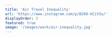 ```yaml
---
title: 'Air Travel Inequality'
url: 'https://www.instagram.com/p/B268-UCiV3u/'
displayOrder: 3
featured: true
image: '/images/work/air-inequality.jpg'
---
```

